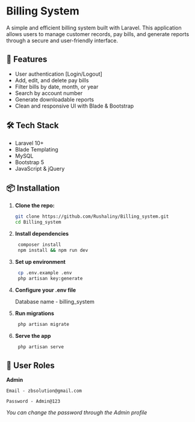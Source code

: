 # Billing System

A simple and efficient billing system built with Laravel. This application allows users to manage customer records, pay bills, and generate reports through a secure and user-friendly interface.

## 🚀 Features

- User authentication [Login/Logout]
- Add, edit, and delete pay bills
- Filter bills by date, month, or year
- Search by account number
- Generate downloadable reports
- Clean and responsive UI with Blade & Bootstrap

## 🛠 Tech Stack

- Laravel 10+
- Blade Templating
- MySQL
- Bootstrap 5
- JavaScript & jQuery

## 📦 Installation

1. **Clone the repo:**

   ```bash
   git clone https://github.com/Rushaliny/Billing_system.git
   cd Billing_system

2. **Install dependencies**

   ```bash
    composer install
    npm install && npm run dev

3. **Set up environment**

   ```bash
    cp .env.example .env
    php artisan key:generate

4. **Configure your .env file**
    
    Database name - billing_system

5. **Run migrations**

   ```bash  
    php artisan migrate

6. **Serve the app**

   ```bash
    php artisan serve

## 👤 User Roles

**Admin** 
    
    Email - zbsolution@gmail.com
    
    Password - Admin@123

*You can change the password through the Admin profile* 

